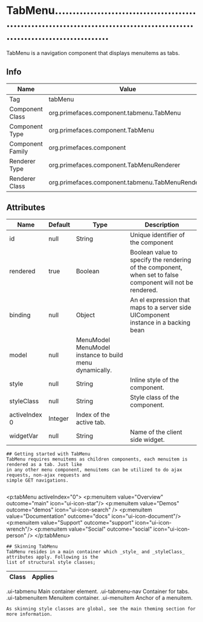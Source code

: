 # TabMenu..........................................................................................................................

TabMenu is a navigation component that displays menuitems as tabs.

## Info

| Name | Value |
| - | - |
| Tag | tabMenu
| Component Class | org.primefaces.component.tabmenu.TabMenu
| Component Type | org.primefaces.component.TabMenu
| Component Family | org.primefaces.component |
| Renderer Type | org.primefaces.component.TabMenuRenderer
| Renderer Class | org.primefaces.component.tabmenu.TabMenuRenderer

## Attributes

| Name | Default | Type | Description | 
| --- | --- | --- | --- |
id | null | String | Unique identifier of the component
rendered | true | Boolean | Boolean value to specify the rendering of the component, when set to false component will not be rendered.
binding | null | Object | An el expression that maps to a server side UIComponent instance in a backing bean
model | null | MenuModel MenuModel instance to build menu dynamically.
style | null | String | Inline style of the component.
styleClass | null | String | Style class of the component.
activeIndex 0 | Integer | Index of the active tab.
widgetVar | null | String | Name of the client side widget.
```
## Getting started with TabMenu
TabMenu requires menuitems as children components, each menuitem is rendered as a tab. Just like
in any other menu component, menuitems can be utilized to do ajax requests, non-ajax requests and
simple GET navigations.


```
<p:tabMenu activeIndex="0">
<p:menuitem value="Overview" outcome="main" icon="ui-icon-star"/>
<p:menuitem value="Demos" outcome="demos" icon="ui-icon-search" />
<p:menuitem value="Documentation" outcome="docs" icon="ui-icon-document"/>
<p:menuitem value="Support" outcome="support" icon="ui-icon-wrench"/>
<p:menuitem value="Social" outcome="social" icon="ui-icon-person" />
</p:tabMenu>
```
## Skinning TabMenu
TabMenu resides in a main container which _style_ and _styleClass_ attributes apply. Following is the
list of structural style classes;

```
| Class | Applies | 
| --- | --- | 
.ui-tabmenu Main container element.
.ui-tabmenu-nav Container for tabs.
.ui-tabmenuitem Menuitem container.
.ui-menuitem Anchor of a menuitem.
```
As skinning style classes are global, see the main theming section for more information.

